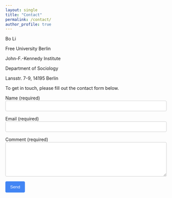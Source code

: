 ```yaml
---
layout: single
title: "Contact"
permalink: /contact/
author_profile: true
---
```


Bo Li  

Free University Berlin

John-F.-Kennedy Institute  

Department of Sociology

Lansstr. 7-9, 14195 Berlin

To get in touch, please fill out the contact form below.

<form action="https://formspree.io/f/mblobvde" method="POST">
  <div style="margin-bottom: 15px;">
    <label for="name">Name (required)</label><br>
    <input type="text" id="name" name="name" required style="width: 100%; padding: 8px; border: 1px solid #ccc; border-radius: 4px;">
  </div>
  
  <div style="margin-bottom: 15px;">
    <label for="email">Email (required)</label><br>
    <input type="email" id="email" name="email" required style="width: 100%; padding: 8px; border: 1px solid #ccc; border-radius: 4px;">
  </div>
  
  <div style="margin-bottom: 15px;">
    <label for="message">Comment (required)</label><br>
    <textarea id="message" name="message" rows="6" required style="width: 100%; padding: 8px; border: 1px solid #ccc; border-radius: 4px;"></textarea>
  </div>
  
  <button type="submit" style="background-color: #4285f4; color: white; padding: 10px 15px; border: none; border-radius: 4px; cursor: pointer;">Send</button>
</form>
